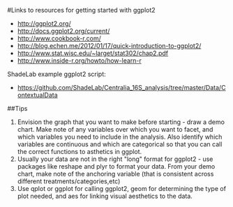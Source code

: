 #Links to resources for getting started with ggplot2   

* http://ggplot2.org/
* http://docs.ggplot2.org/current/
* http://www.cookbook-r.com/
* http://blog.echen.me/2012/01/17/quick-introduction-to-ggplot2/
* http://www.stat.wisc.edu/~larget/stat302/chap2.pdf
* http://www.inside-r.org/howto/how-learn-r

ShadeLab example ggplot2 script:   
* https://github.com/ShadeLab/Centralia_16S_analysis/tree/master/Data/ContextualData

##Tips
1.  Envision the graph that you want to make before starting - draw a demo chart.  Make note of any variables over which you want to facet, and which variables you need to include in the analysis.  Also identify which variables are continuous and which are categorical so that you can call the correct functions to asthetics in ggplot.
2.  Usually your data are not in the right "long" format for ggplot2 - use packages like reshape and plyr to format your data.  From your demo chart, make note of the anchoring variable (that is consistent across different treatments/categories,etc)
3.  Use qplot or ggplot for calling ggplot2, geom for determining the type of plot needed, and aes for linking visual aesthetics to the data.
